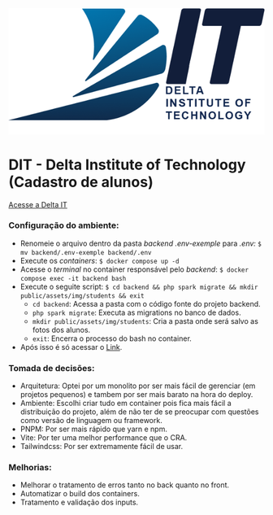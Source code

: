 ![1687925237053](image/README/1687925237053.png)

# DIT - Delta Institute of Technology (Cadastro de alunos)

[Acesse a Delta IT](http://deltait.lutzig.com/)

### Configuração do ambiente:

* Renomeie o arquivo dentro da pasta *backend* *.env-exemple* para *.env:* `$ mv backend/.env-exemple backend/.env`
* Execute os *containers*: `$ docker compose up -d`
* Acesse o *terminal* no container responsável pelo *backend*: `$ docker compose exec -it backend bash`
* Execute o seguite script: `$ cd backend && php spark migrate && mkdir public/assets/img/students && exit`
  * `cd backend`: Acessa a pasta com o código fonte do projeto backend.
  * `php spark migrate`: Executa as migrations no banco de dados.
  * `mkdir public/assets/img/students`: Cria a pasta onde será salvo as fotos dos alunos.
  * `exit`: Encerra o processo do bash no container.
* Após isso é só acessar o [Link](http://127.0.0.1/8080).

### Tomada de decisões:

* Arquitetura: Optei por um monolito por ser mais fácil de gerenciar (em projetos pequenos) e tambem por ser mais barato na hora do deploy.
* Ambiente: Escolhi criar tudo em container pois fica mais fácil a distribuição do projeto, além de não ter de se preocupar com questões como versão de linguagem ou framework.
* PNPM: Por ser mais rápido que yarn e npm.
* Vite: Por ter uma melhor performance que o CRA.
* Tailwindcss: Por ser extremamente fácil de usar.

### Melhorias:

* Melhorar o tratamento de erros tanto no back quanto no front.
* Automatizar o build dos containers.
* Tratamento e validação dos inputs.
